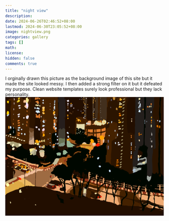 ```yaml
---
title: "night view"
description: 
date: 2024-06-26T02:46:52+08:00
lastmod: 2024-06-30T23:05:52+08:00
image: nightview.png
categories: gallery
tags: []
math: 
license: 
hidden: false
comments: true
---
```


I orginally drawn this picture as the background image of this site but it made the site looked messy. I then added a strong filter on it but it defeated my purpose. Clean website templates surely look professional but they lack personality.
![nightview](nightview.png)

